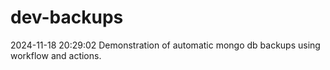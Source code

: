# dev-backups
2024-11-18 20:29:02 Demonstration of automatic mongo db backups using workflow and actions.
